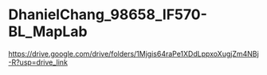 ﻿# DhanielChang_98658_IF570-BL_MapLab
https://drive.google.com/drive/folders/1Mjgis64raPe1XDdLppxoXugjZm4NBj-R?usp=drive_link
